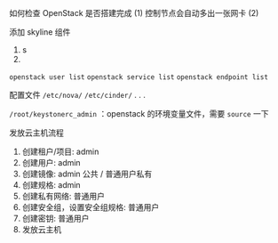 
如何检查 OpenStack 是否搭建完成
(1) 控制节点会自动多出一张网卡
(2)


添加 skyline 组件
1) s
2) 
`openstack user list`
`openstack service list`
`openstack endpoint list`

配置文件
`/etc/nova/`
`/etc/cinder/`
. . .

`/root/keystonerc_admin` ：openstack 的环境变量文件，需要 `source` 一下

发放云主机流程
1) 创建租户/项目: admin
2) 创建用户: admin
3) 创建镜像: admin 公共 / 普通用户私有
4) 创建规格: admin
5) 创建私有网络: 普通用户
6) 创建安全组，设置安全组规格: 普通用户
7) 创建密钥: 普通用户
8) 发放云主机



